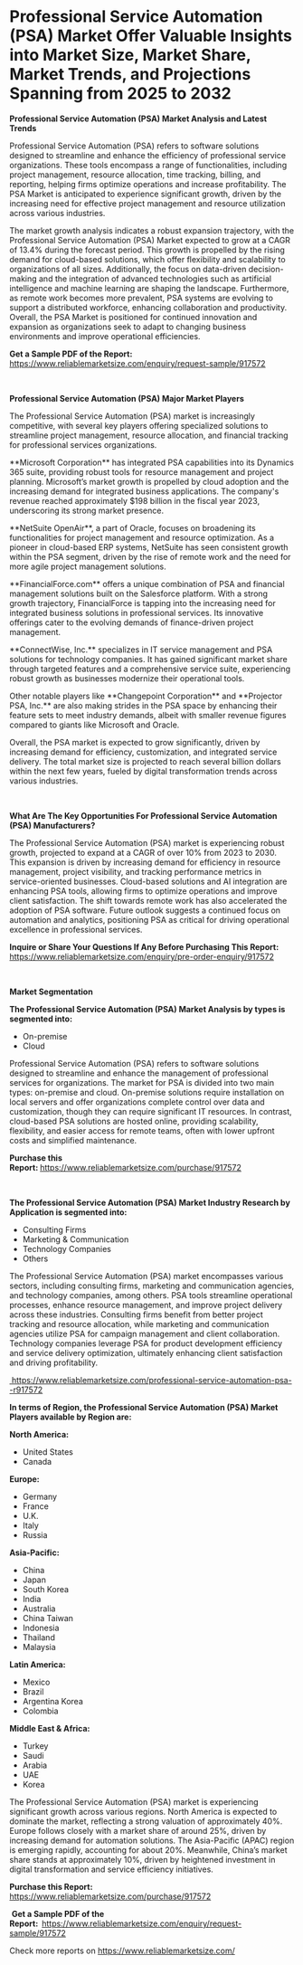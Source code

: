 <p><h1>Professional Service Automation (PSA) Market Offer Valuable Insights into Market Size, Market Share, Market Trends, and Projections Spanning from 2025 to 2032</h1></p><p><strong>Professional Service Automation (PSA) Market Analysis and Latest Trends</strong></p>
<p><p>Professional Service Automation (PSA) refers to software solutions designed to streamline and enhance the efficiency of professional service organizations. These tools encompass a range of functionalities, including project management, resource allocation, time tracking, billing, and reporting, helping firms optimize operations and increase profitability. The PSA Market is anticipated to experience significant growth, driven by the increasing need for effective project management and resource utilization across various industries.</p><p>The market growth analysis indicates a robust expansion trajectory, with the Professional Service Automation (PSA) Market expected to grow at a CAGR of 13.4% during the forecast period. This growth is propelled by the rising demand for cloud-based solutions, which offer flexibility and scalability to organizations of all sizes. Additionally, the focus on data-driven decision-making and the integration of advanced technologies such as artificial intelligence and machine learning are shaping the landscape. Furthermore, as remote work becomes more prevalent, PSA systems are evolving to support a distributed workforce, enhancing collaboration and productivity. Overall, the PSA Market is positioned for continued innovation and expansion as organizations seek to adapt to changing business environments and improve operational efficiencies.</p></p>
<p><strong>Get a Sample PDF of the Report:&nbsp;</strong> <a href="https://www.reliablemarketsize.com/enquiry/request-sample/917572?utm_campaign=2444&utm_medium=2&utm_source=Github&utm_content=ia&utm_term=11042025&utm_id=professional-service-automation-psa">https://www.reliablemarketsize.com/enquiry/request-sample/917572</a></p>
<p>&nbsp;</p>
<p><strong>Professional Service Automation (PSA) Major Market Players</strong></p>
<p><p>The Professional Service Automation (PSA) market is increasingly competitive, with several key players offering specialized solutions to streamline project management, resource allocation, and financial tracking for professional services organizations.</p><p>**Microsoft Corporation** has integrated PSA capabilities into its Dynamics 365 suite, providing robust tools for resource management and project planning. Microsoft’s market growth is propelled by cloud adoption and the increasing demand for integrated business applications. The company's revenue reached approximately $198 billion in the fiscal year 2023, underscoring its strong market presence.</p><p>**NetSuite OpenAir**, a part of Oracle, focuses on broadening its functionalities for project management and resource optimization. As a pioneer in cloud-based ERP systems, NetSuite has seen consistent growth within the PSA segment, driven by the rise of remote work and the need for more agile project management solutions.</p><p>**FinancialForce.com** offers a unique combination of PSA and financial management solutions built on the Salesforce platform. With a strong growth trajectory, FinancialForce is tapping into the increasing need for integrated business solutions in professional services. Its innovative offerings cater to the evolving demands of finance-driven project management.</p><p>**ConnectWise, Inc.** specializes in IT service management and PSA solutions for technology companies. It has gained significant market share through targeted features and a comprehensive service suite, experiencing robust growth as businesses modernize their operational tools.</p><p>Other notable players like **Changepoint Corporation** and **Projector PSA, Inc.** are also making strides in the PSA space by enhancing their feature sets to meet industry demands, albeit with smaller revenue figures compared to giants like Microsoft and Oracle.</p><p>Overall, the PSA market is expected to grow significantly, driven by increasing demand for efficiency, customization, and integrated service delivery. The total market size is projected to reach several billion dollars within the next few years, fueled by digital transformation trends across various industries.</p></p>
<p>&nbsp;</p>
<p><strong>What Are The Key Opportunities For Professional Service Automation (PSA) Manufacturers?</strong></p>
<p><p>The Professional Service Automation (PSA) market is experiencing robust growth, projected to expand at a CAGR of over 10% from 2023 to 2030. This expansion is driven by increasing demand for efficiency in resource management, project visibility, and tracking performance metrics in service-oriented businesses. Cloud-based solutions and AI integration are enhancing PSA tools, allowing firms to optimize operations and improve client satisfaction. The shift towards remote work has also accelerated the adoption of PSA software. Future outlook suggests a continued focus on automation and analytics, positioning PSA as critical for driving operational excellence in professional services.</p></p>
<p><strong>Inquire or Share Your Questions If Any Before Purchasing This Report:</strong> <a href="https://www.reliablemarketsize.com/enquiry/pre-order-enquiry/917572?utm_campaign=2444&utm_medium=2&utm_source=Github&utm_content=ia&utm_term=11042025&utm_id=professional-service-automation-psa">https://www.reliablemarketsize.com/enquiry/pre-order-enquiry/917572</a></p>
<p>&nbsp;</p>
<p><strong>Market Segmentation</strong></p>
<p><strong>The Professional Service Automation (PSA) Market Analysis by types is segmented into:</strong></p>
<p><ul><li>On-premise</li><li>Cloud</li></ul></p>
<p><p>Professional Service Automation (PSA) refers to software solutions designed to streamline and enhance the management of professional services for organizations. The market for PSA is divided into two main types: on-premise and cloud. On-premise solutions require installation on local servers and offer organizations complete control over data and customization, though they can require significant IT resources. In contrast, cloud-based PSA solutions are hosted online, providing scalability, flexibility, and easier access for remote teams, often with lower upfront costs and simplified maintenance.</p></p>
<p><strong>Purchase this Report:&nbsp;</strong><a href="https://www.reliablemarketsize.com/purchase/917572?utm_campaign=2444&utm_medium=2&utm_source=Github&utm_content=ia&utm_term=11042025&utm_id=professional-service-automation-psa">https://www.reliablemarketsize.com/purchase/917572</a></p>
<p>&nbsp;</p>
<p><strong>The Professional Service Automation (PSA) Market Industry Research by Application is segmented into:</strong></p>
<p><ul><li>Consulting Firms</li><li>Marketing & Communication</li><li>Technology Companies</li><li>Others</li></ul></p>
<p><p>The Professional Service Automation (PSA) market encompasses various sectors, including consulting firms, marketing and communication agencies, and technology companies, among others. PSA tools streamline operational processes, enhance resource management, and improve project delivery across these industries. Consulting firms benefit from better project tracking and resource allocation, while marketing and communication agencies utilize PSA for campaign management and client collaboration. Technology companies leverage PSA for product development efficiency and service delivery optimization, ultimately enhancing client satisfaction and driving profitability.</p></p>
<p><a href="https://www.reliablemarketsize.com/professional-service-automation-psa--r917572?utm_campaign=2444&utm_medium=2&utm_source=Github&utm_content=ia&utm_term=11042025&utm_id=professional-service-automation-psa">&nbsp;https://www.reliablemarketsize.com/professional-service-automation-psa--r917572</a></p>
<p><strong>In terms of Region, the Professional Service Automation (PSA) Market Players available by Region are:</strong></p>
<p>
    <p> <strong> North America: </strong>
        <ul>
            <li>United States</li>
            <li>Canada</li>
        </ul>
        </p> 
    <p> <strong> Europe: </strong>
        <ul>
            <li>Germany</li>
            <li>France</li>
            <li>U.K.</li>
            <li>Italy</li>
            <li>Russia</li>
        </ul>
        </p> 
    <p> <strong> Asia-Pacific: </strong>
        <ul>
            <li>China</li>
            <li>Japan</li>
            <li>South Korea</li>
            <li>India</li>
            <li>Australia</li>
            <li>China Taiwan</li>
            <li>Indonesia</li>
            <li>Thailand</li>
            <li>Malaysia</li>
        </ul>
        </p> 
    <p> <strong> Latin America: </strong>
        <ul>
            <li>Mexico</li>
            <li>Brazil</li>
            <li>Argentina Korea</li>
            <li>Colombia</li>
        </ul>
        </p> 
    <p> <strong> Middle East & Africa: </strong>
        <ul>
            <li>Turkey</li>
            <li>Saudi</li>
            <li>Arabia</li>
            <li>UAE</li>
            <li>Korea</li>
        </ul>
    </p>
    </p>
<p><p>The Professional Service Automation (PSA) market is experiencing significant growth across various regions. North America is expected to dominate the market, reflecting a strong valuation of approximately 40%. Europe follows closely with a market share of around 25%, driven by increasing demand for automation solutions. The Asia-Pacific (APAC) region is emerging rapidly, accounting for about 20%. Meanwhile, China’s market share stands at approximately 10%, driven by heightened investment in digital transformation and service efficiency initiatives.</p></p>
<p><strong>Purchase this Report: </strong><a href="https://www.reliablemarketsize.com/purchase/917572?utm_campaign=2444&utm_medium=2&utm_source=Github&utm_content=ia&utm_term=11042025&utm_id=professional-service-automation-psa">https://www.reliablemarketsize.com/purchase/917572</a></p>
<p>&nbsp;<strong>Get a Sample PDF of the Report:&nbsp;&nbsp;</strong><a href="https://www.reliablemarketsize.com/enquiry/request-sample/917572?utm_campaign=2444&utm_medium=2&utm_source=Github&utm_content=ia&utm_term=11042025&utm_id=professional-service-automation-psa">https://www.reliablemarketsize.com/enquiry/request-sample/917572</a></p>
<p><strong></strong></p>
<p>Check more reports on <a href="https://www.reliablemarketsize.com/?utm_campaign=2444&utm_medium=2&utm_source=Github&utm_content=ia&utm_term=11042025&utm_id=professional-service-automation-psa">https://www.reliablemarketsize.com/</a></p>